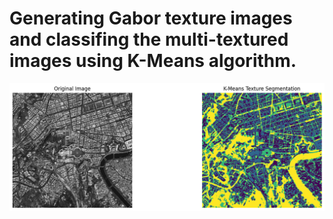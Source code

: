 # Generating Gabor texture images and classifing the multi-textured images using K-Means algorithm.

![Screenshot](download.png)

